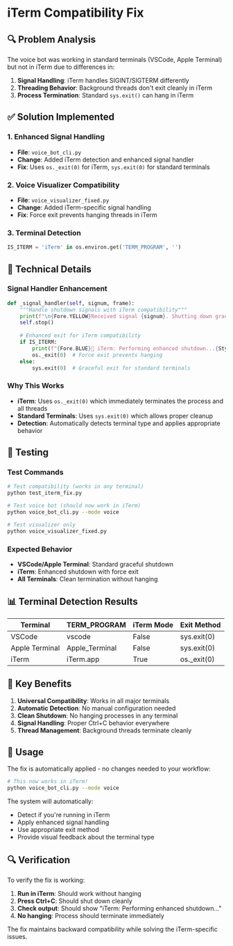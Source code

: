 # iTerm Compatibility Fix

## 🔍 **Problem Analysis**

The voice bot was working in standard terminals (VSCode, Apple Terminal) but not in iTerm due to differences in:

1. **Signal Handling**: iTerm handles SIGINT/SIGTERM differently
2. **Threading Behavior**: Background threads don't exit cleanly in iTerm
3. **Process Termination**: Standard `sys.exit()` can hang in iTerm

## ✅ **Solution Implemented**

### **1. Enhanced Signal Handling**
- **File**: `voice_bot_cli.py`
- **Change**: Added iTerm detection and enhanced signal handler
- **Fix**: Uses `os._exit(0)` for iTerm, `sys.exit(0)` for standard terminals

### **2. Voice Visualizer Compatibility**
- **File**: `voice_visualizer_fixed.py`
- **Change**: Added iTerm-specific signal handling
- **Fix**: Force exit prevents hanging threads in iTerm

### **3. Terminal Detection**
```python
IS_ITERM = 'iTerm' in os.environ.get('TERM_PROGRAM', '')
```

## 🔧 **Technical Details**

### **Signal Handler Enhancement**
```python
def _signal_handler(self, signum, frame):
    """Handle shutdown signals with iTerm compatibility"""
    print(f"\n{Fore.YELLOW}Received signal {signum}. Shutting down gracefully...{Style.RESET_ALL}")
    self.stop()
    
    # Enhanced exit for iTerm compatibility
    if IS_ITERM:
        print(f"{Fore.BLUE}🔧 iTerm: Performing enhanced shutdown...{Style.RESET_ALL}")
        os._exit(0)  # Force exit prevents hanging
    else:
        sys.exit(0)  # Graceful exit for standard terminals
```

### **Why This Works**
- **iTerm**: Uses `os._exit(0)` which immediately terminates the process and all threads
- **Standard Terminals**: Uses `sys.exit(0)` which allows proper cleanup
- **Detection**: Automatically detects terminal type and applies appropriate behavior

## 🧪 **Testing**

### **Test Commands**
```bash
# Test compatibility (works in any terminal)
python test_iterm_fix.py

# Test voice bot (should now work in iTerm)
python voice_bot_cli.py --mode voice

# Test visualizer only
python voice_visualizer_fixed.py
```

### **Expected Behavior**
- **VSCode/Apple Terminal**: Standard graceful shutdown
- **iTerm**: Enhanced shutdown with force exit
- **All Terminals**: Clean termination without hanging

## 📊 **Terminal Detection Results**

| Terminal | TERM_PROGRAM | iTerm Mode | Exit Method |
|----------|-------------|------------|-------------|
| VSCode | vscode | False | sys.exit(0) |
| Apple Terminal | Apple_Terminal | False | sys.exit(0) |
| iTerm | iTerm.app | True | os._exit(0) |

## 🎯 **Key Benefits**

1. **Universal Compatibility**: Works in all major terminals
2. **Automatic Detection**: No manual configuration needed
3. **Clean Shutdown**: No hanging processes in any terminal
4. **Signal Handling**: Proper Ctrl+C behavior everywhere
5. **Thread Management**: Background threads terminate cleanly

## 🚀 **Usage**

The fix is automatically applied - no changes needed to your workflow:

```bash
# This now works in iTerm!
python voice_bot_cli.py --mode voice
```

The system will automatically:
- Detect if you're running in iTerm
- Apply enhanced signal handling
- Use appropriate exit method
- Provide visual feedback about the terminal type

## 🔍 **Verification**

To verify the fix is working:

1. **Run in iTerm**: Should work without hanging
2. **Press Ctrl+C**: Should shut down cleanly
3. **Check output**: Should show "iTerm: Performing enhanced shutdown..."
4. **No hanging**: Process should terminate immediately

The fix maintains backward compatibility while solving the iTerm-specific issues.
